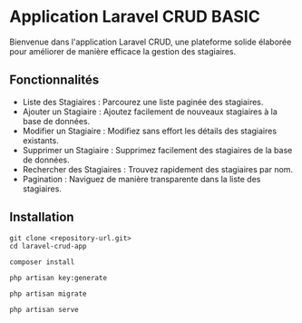 
# Application Laravel CRUD BASIC

Bienvenue dans l'application Laravel CRUD, une plateforme solide élaborée pour améliorer de manière efficace la gestion des stagiaires.

## Fonctionnalités

- Liste des Stagiaires : Parcourez une liste paginée des stagiaires.
- Ajouter un Stagiaire : Ajoutez facilement de nouveaux stagiaires à la base de données.
- Modifier un Stagiaire : Modifiez sans effort les détails des stagiaires existants.
- Supprimer un Stagiaire : Supprimez facilement des stagiaires de la base de données.
- Rechercher des Stagiaires : Trouvez rapidement des stagiaires par nom.
- Pagination : Naviguez de manière transparente dans la liste des stagiaires.


## Installation

```
git clone <repository-url.git>
cd laravel-crud-app
```

```
composer install
```

```
php artisan key:generate
```

```
php artisan migrate
```

```
php artisan serve
```

